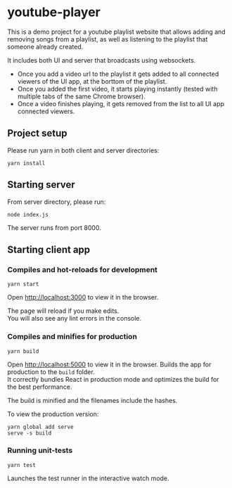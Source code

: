 # youtube-player
This is a demo project for a youtube playlist website that allows adding and removing songs from a playlist, as well as listening to the playlist that someone already created.

It includes both UI and server that broadcasts using websockets.

* Once you add a video url to the playlist it gets added to all connected viewers of the UI app, at the borttom of the playlist.
* Once you added the first video, it starts playing instantly (tested with multiple tabs of the same Chrome browser).
* Once a video finishes playing, it gets removed from the list to all UI app connected viewers.


## Project setup
Please run yarn in both client and server directories:

```
yarn install
```
## Starting server
From server directory, please run: 

```
node index.js
```
The server runs from port 8000.
## Starting client app

### Compiles and hot-reloads for development

```
yarn start
```

Open [http://localhost:3000](http://localhost:3000) to view it in the browser.

The page will reload if you make edits.\
You will also see any lint errors in the console.

### Compiles and minifies for production
```
yarn build
```

Open [http://localhost:5000](http://localhost:5000) to view it in the browser.
Builds the app for production to the `build` folder.\
It correctly bundles React in production mode and optimizes the build for the best performance.

The build is minified and the filenames include the hashes.

To view the production version:
```
yarn global add serve
serve -s build
```

### Running unit-tests

```
yarn test
```

Launches the test runner in the interactive watch mode.
